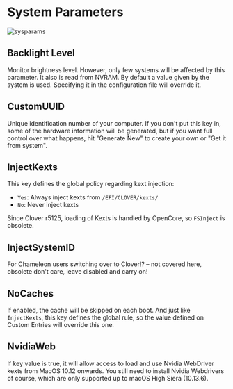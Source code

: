 # System Parameters
![sysparams](https://user-images.githubusercontent.com/76865553/136677062-ef979281-d50b-44a6-9b28-363c8cb70175.png)

## Backlight Level
Monitor brightness level. However, only few systems will be affected by this parameter. It also is read from NVRAM. By default a value given by the system is used. Specifying it in the configuration file will override it.

## CustomUUID
Unique identification number of your computer. If you don't put this key in, some of the hardware information will be generated, but if you want full control over what happens, hit "Generate New" to create your own or "Get it from system".

## InjectKexts
This key defines the global policy regarding kext injection:

- `Yes`: Always inject kexts from `/EFI/CLOVER/kexts/` 
- `No`: Never inject kexts

Since Clover r5125, loading of Kexts is handled by OpenCore, so `FSInject` is obsolete.

## InjectSystemID
For Chameleon users switching over to Clover!? – not covered here, obsolete don't care, leave disabled and carry on!

## NoCaches
If enabled, the cache will be skipped on each boot. And just like `InjectKexts`, this key defines the global rule, so the value defined on Custom Entries will override this one.

## NvidiaWeb
If key value is true, it will allow access to load and use Nvidia WebDriver kexts from MacOS 10.12 onwards. You still need to install Nvidia Webdrivers of course, which are only supported up to macOS High Siera (10.13.6).

